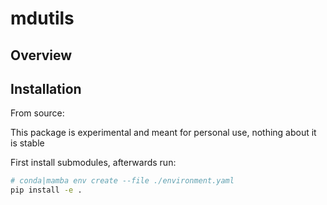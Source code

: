 # mdutils

## Overview

## Installation

From source:

This package is experimental and meant for personal use, nothing about it is stable

First install submodules, afterwards run:

```bash
# conda|mamba env create --file ./environment.yaml
pip install -e .
```
